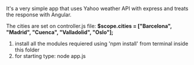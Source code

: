 It's a very simple app that uses Yahoo weather API with express and treats the response with Angular.

The cities are set on controller.js file:
**$scope.cities = ["Barcelona", "Madrid", "Cuenca", "Valladolid", "Oslo"];**

1. install all the modules requiered using 'npm install' from terminal inside this folder 
2. for starting type: node app.js


